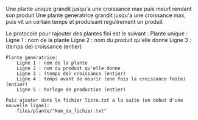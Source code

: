 Une plante unique grandit jusqu'a une croissance max puis meurt rendant son produit
Une plante generatrice grandit jusqu'a une croissance max, puis vit un certain temps et produisant
regulirement un produit

Le protocole pour rajouter des plantes fini est le suivant :
	Plante unique :
		Ligne 1 : nom de la plante
		Ligne 2 : nom du produit qu'elle donne
		Ligne 3 : (temps de) croissance (entier)
		
	Plante generatrice:
		Ligne 1 : nom de la plante
		Ligne 2 : nom du produit qu'elle donne
		Ligne 3 : (temps de) croissance (entier)
		Ligne 4 : temps avant de mourir (une fois la croissance faite) (entier)
		Ligne 5 : horloge de production (entier)
		
	Puis ajouter dans le fichier liste.txt a la suite (en debut d'une nouvelle ligne):
		files/plante/"Nom_du_fichier.txt"
